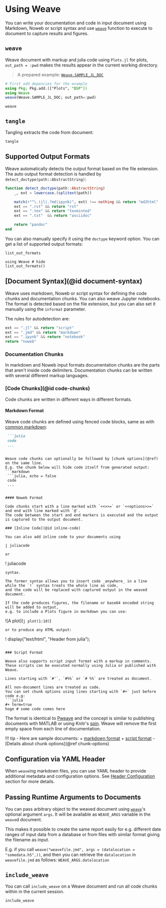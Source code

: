 # Using Weave

You can write your documentation and code in input document using Markdown, Noweb or script
syntax and use [`weave`](@ref) function to execute to document to capture results and figures.

## `weave`

Weave document with markup and julia code using `Plots.jl` for plots,
`out_path = :pwd` makes the results appear in the current working directory.

> A prepared example: [`Weave.SAMPLE_JL_DOC`](../examples/FIR_design.jmd)

```julia
# First add depencies for the example
using Pkg; Pkg.add.(["Plots", "DSP"])
using Weave
weave(Weave.SAMPLE_JL_DOC; out_path=:pwd)
```

```@docs
weave
```

## `tangle`

Tangling extracts the code from document:

```@docs
tangle
```

## Supported Output Formats

Weave automatically detects the output format based on the file extension.
The auto output format detection is handled by `detect_doctype(path::AbstractString)`:

```julia
function detect_doctype(path::AbstractString)
    _, ext = lowercase.(splitext(path))

    match(r"^\.(jl|.?md|ipynb)", ext) !== nothing && return "md2html"
    ext == ".rst" && return "rst"
    ext == ".tex" && return "texminted"
    ext == ".txt"  && return "asciidoc"

    return "pandoc"
end
```

You can also manually specify it using the `doctype` keyword option.
You can get a list of supported output formats:

```@docs
list_out_formats
```

```@example
using Weave # hide
list_out_formats()
```

## [Document Syntax](@id document-syntax)

Weave uses markdown, Noweb or script syntax for defining the code chunks and
documentation chunks. You can also weave Jupyter notebooks. The format is detected based on the file extension, but you can also set it manually using the `informat` parameter.

The rules for autodetection are:

```julia
ext == ".jl" && return "script"
ext == ".jmd" && return "markdown"
ext == ".ipynb" && return "notebook"
return "noweb"
```


### Documentation Chunks

In markdown and Noweb input formats documentation chunks are the parts that aren't inside code delimiters. Documentation chunks can be written with several different markup languages.


### [Code Chunks](@id code-chunks)

Code chunks are written in different ways in different formats.

#### Markdown Format

Weave code chunks are defined using fenced code blocks, same as with [common markdown](https://spec.commonmark.org/0.29/#fenced-code-blocks):
```markdown
 ```julia
 code
 ...
 ```
```

Weave code chunks can optionally be followed by [chunk options](@ref) on the same line.
E.g. the chunk below will hide code itself from generated output:
```markdown
 ```julia, echo = false
 code
 ...
 ```
```

#### Noweb Format

Code chunks start with a line marked with `<<>>=` or `<<options>>=` and end with line marked with `@`.
The code between the start and end markers is executed and the output is captured to the output document.

### [Inline Code](@id inline-code)

You can also add inline code to your documents using
```
`j juliacode`
```
or
```
! juliacode
```
syntax.

The former syntax allows you to insert code _anywhere_ in a line
while the `!` syntax treats the whole line as code,
and the code will be replaced with captured output in the weaved document.

If the code produces figures, the filename or base64 encoded string will be added to output,
e.g. to include a Plots figure in markdown you can use:
```
![A plot](`j plot(1:10)`)
```
or to produce any HTML output:
```
! display("text/html", "Header from julia");
```

### Script Format

Weave also supports script input format with a markup in comments.
These scripts can be executed normally using Julia or published with Weave.

Lines starting with `#'`, `#%%` or `# %%` are treated as document.

All non-document lines are treated as code.
You can set chunk options using lines starting with `#+` just before code e.g:
```julia
#+ term=true
hoge # some code comes here
```

The format is identical to [Pweave](http://mpastell.com/pweave/pypublish.html) and the concept is similar to publishing documents with MATLAB or using Knitr's [spin](http://yihui.name/knitr/demo/stitch/).
Weave will remove the first empty space from each line of documentation.

!!! tip
    - Here are sample documents:
      + [markdown format](https://github.com/JunoLab/Weave.jl/blob/master/examples/FIR_design.jmd)
      + [script format](https://github.com/JunoLab/Weave.jl/blob/master/examples/FIR_design.jl)
    - [Details about chunk options](@ref chunk-options)


## Configuration via YAML Header

When `weave`ing markdown files, you can use YAML header to provide additional metadata and configuration options.
See [Header Configuration](@ref) section for more details.


## Passing Runtime Arguments to Documents

You can pass arbitrary object to the weaved document using [`weave`](@ref)'s optional argument `args`.
It will be available as `WEAVE_ARGS` variable in the `weave`d document.

This makes it possible to create the same report easily for e.g. different date ranges of input data from a database or from files with similar format giving the filename as input.

E.g. if you call `weave("weavefile.jmd", args = (datalocation = "somedata.h5",))`, and then you can retrieve the `datalocation` in `weavefile.jmd` as follows: `WEAVE_ARGS.datalocation`


## `include_weave`

You can call `include_weave` on a Weave document and run all code chunks within in the current session.

```@docs
include_weave
```
